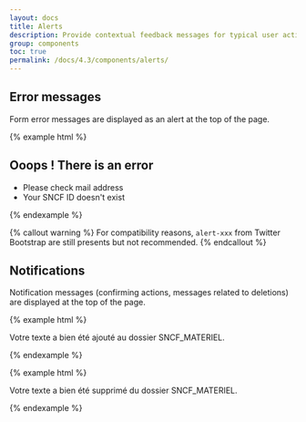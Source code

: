 ```yaml
---
layout: docs
title: Alerts
description: Provide contextual feedback messages for typical user actions with the handful of available and flexible alert messages.
group: components
toc: true
permalink: /docs/4.3/components/alerts/
---
```


## Error messages

Form error messages are displayed as an alert at the top of the page.

{% example html %}
<div class="form-error mb-3">
  <h2 class="text-uppercase">Ooops ! There is an error</h2>
  <ul class="mt-1 mb-0">
    <li>Please check mail address</li>
    <li>Your SNCF ID doesn't exist</li>
  </ul>
</div>
{% endexample %}

{% callout warning %}
For compatibility reasons, `alert-xxx` from Twitter Bootstrap are still presents but not recommended.
{% endcallout %}

## Notifications

Notification messages (confirming actions, messages related to deletions) are displayed at the top of the page.

{% example html %}
<p class="text-primary pl-4 pt-2 pb-2 font-weight-medium">
  <i class="icons-checked mr-2" aria-hidden="true"></i> Votre texte a bien été ajouté au dossier SNCF_MATERIEL.
</p>
{% endexample %}

{% example html %}
<p class="text-danger pl-4 pt-2 pb-2 font-weight-medium">
  Votre texte a bien été supprimé du dossier SNCF_MATERIEL.
</p>
{% endexample %}

